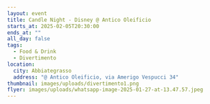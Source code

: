 ```yaml
---
layout: event
title: Candle Night - Disney @ Antico Oleificio
starts_at: 2025-02-05T20:30:00
ends_at: ""
all_day: false
tags:
  - Food & Drink
  - Divertimento
location:
  city: Abbiategrasso
  address: "@ Antico Oleificio, via Amerigo Vespucci 34"
thumbnail: images/uploads/divertimento1.png
flyer: images/uploads/whatsapp-image-2025-01-27-at-13.47.57.jpeg
---
```

